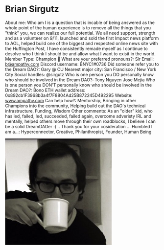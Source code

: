 # Brian Sirgutz

About me: Who am I is a question that is incable of being answered as the whole point of the human experience is to remove all the things that you "think" you, we can realize our full potential. We all need support, strength and as a volunteer on 9/11, launched and sold the first Impact news platform to AOL, helped build one of the biggest and respected online news site with the Huffington Post, I have consistently remade myself as I continue to desolve who I think I should be and allow what I want to exisit in the world. 
Member Type: Champion 🙌
What are your preferred pronouns?: Sir
Email: b@ampathy.com
Discord username: BNYC1#0736
Did someone refer you to the Dream DAO?: Gary @ CU
Nearest major city: San Francisco / New York City 
Social handles: @sirgutz 
Who is one person you DO personally know who should be involved in the Dream DAO?: Tony Nguyen 
Jose Mejia 
Who is one person you DON'T personally know who should be involved in the Dream DAO?: Bono 
ETH wallet address: 0x892cb1F3968b3a4f7F8804Ad25B872245D492295
Website: www.ampathy.com
Can help how?: Mentorship, Bringing in other Champions into the community, Helping build out the DAO's technical infrastructure, Funding, Wisdom 
Other comments: As an "older" kid, who has led, failed, led, succeeded, failed again, overcome adveristy IRL and mentally, helped others move through their own roadblocks, I believe I can be a solid DreamDAOer :) .. Thank you for your cosideration ... Humbled 
I am a...: Hyperconnector, Creative, Philanthropist, Founder, Human Being

![Untitled](Brian%20Sirgutz%20abeeea0068f348b1aabf9962d2cd1678/Untitled.png)